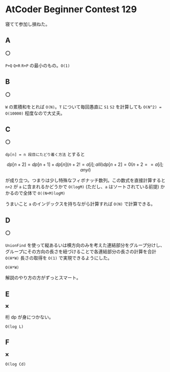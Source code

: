 # AtCoder Beginner Contest 129

寝てて参加し損ねた。

## A

:o:

`P+Q` `Q+R` `R+P` の最小のもの。`O(1)`

## B

:o:

`W` の累積和をとれば `O(N)`。`T` について毎回愚直に `S1` `S2` を計算しても `O(N^2) = O(10000)` 程度なので大丈夫。

## C

:o:

`dp[n] = n 段目にたどり着く方法` とすると

```math
dp[n+2] = dp[n+1] + dp[n] (n+2 != a[i]; all i)
dp[n+2] = 0               (n+2 == a[i]; any i)
```

が成り立つ。つまりは少し特殊なフィボナッチ数列。この数式を直接計算すると `n+2` が `a` に含まれるかどうかで `O(logM)` (ただし、`a` はソートされている前提) かかるので全体で `O((N+M)logM)`

うまいこと `a` のインデックスを持ちながら計算すれば `O(N)` で計算できる。

## D

:o:

`UnionFind` を使って縦あるいは横方向のみを考えた連結部分をグループ分けし、グループにその方向の長さを紐づけることで各連結部分の長さの計算を合計 `O(H*W)` 長さの取得を `O(1)` で実現できるようにした。

`O(H*W)`

解説のやり方の方がずっとスマート。

## E

:x:

桁 dp が身につかない。

`O(log L)`

## F

:x:

`O(log Cd)`
